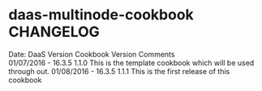daas-multinode-cookbook CHANGELOG
=================================
Date:	     DaaS Version	Cookbook Version	Comments			
01/07/2016 - 16.3.5  		1.1.0			This is the template cookbook which will be used through out.
01/08/2016 - 16.3.5  		1.1.1			This is the first release of this cookbook
